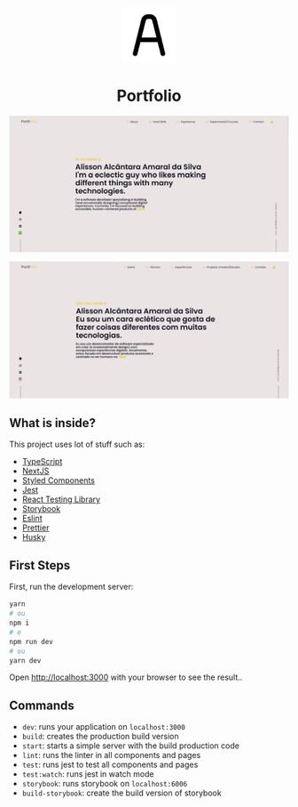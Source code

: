 <div align="center">
  <img alt="Logo" src="https://raw.githubusercontent.com/alisson-amaral-silva/portfolio/main/public/img/english-letter-a-512.png" width="100" />
</div>
<h1 align="center">
  Portfolio
</h1>

![en-demo](https://raw.githubusercontent.com/alisson-amaral-silva/portfolio/main/public/img/light-mode-en.png)

![pt-br-demo](https://raw.githubusercontent.com/alisson-amaral-silva/portfolio/main/public/img/light-mode-pt.png)


## What is inside?

This project uses lot of stuff such as:

- [TypeScript](https://www.typescriptlang.org/)
- [NextJS](https://nextjs.org/)
- [Styled Components](https://styled-components.com/)
- [Jest](https://jestjs.io/)
- [React Testing Library](https://testing-library.com/docs/react-testing-library/intro)
- [Storybook](https://storybook.js.org/)
- [Eslint](https://eslint.org/)
- [Prettier](https://prettier.io/)
- [Husky](https://github.com/typicode/husky)

## First Steps

First, run the development server:

```bash
yarn
# ou
npm i
# e
npm run dev
# ou
yarn dev
```

Open [http://localhost:3000](http://localhost:3000) with your browser to see the result..


## Commands

- `dev`: runs your application on `localhost:3000`
- `build`: creates the production build version
- `start`: starts a simple server with the build production code
- `lint`: runs the linter in all components and pages
- `test`: runs jest to test all components and pages
- `test:watch`: runs jest in watch mode
- `storybook`:  runs storybook on `localhost:6006`
- `build-storybook`: create the build version of storybook
